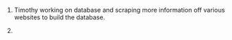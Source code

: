 1. Timothy working on database and scraping more information off various websites to build the database.

2. 